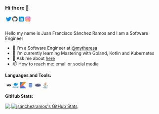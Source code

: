 ### Hi there 👋

<a href="https://twitter.com/juanfrasr">
  <img align="left" alt="Juan francisco Sanchez Ramos | Twitter" width="21px" src="https://raw.githubusercontent.com/jsanchezramos/jsanchezramos/main/icons/twitter.png" />
</a>
<a href="https://github.com/jsanchezramos">
  <img align="left" alt="Juan francisco Sanchez Ramos | GitHub" width="21px" src="https://raw.githubusercontent.com/jsanchezramos/jsanchezramos/main/icons/github.png" />
</a>
<a href="https://www.linkedin.com/in/juanfrasr">
  <img align="left" alt="Juan francisco Sanchez Ramos | LinkedIn" width="21px" src="https://raw.githubusercontent.com/jsanchezramos/jsanchezramos/main/icons/linkedin.png" />
</a>
<a href="https://www.instagram.com/juanfrasr">
  <img align="left" alt="Juan francisco Sanchez Ramos | Instagram" width="21px" src="https://raw.githubusercontent.com/jsanchezramos/jsanchezramos/main/icons/instagram.png" />
</a>

<br />
<br />

Hello my name is Juan Francisco Sánchez Ramos and I am a Software Engineer

- 🔭 I'm a Software Engineer at [@mytheresa](https://github.com/mytheresa)
- 🌱 I’m currently learning Mastering with Goland, Kotlin and Kubernetes
- 💬 Ask me about [here](https://github.com/jsanchezramos/jsanchezramos/issues)
- 📫 How to reach me: email or social media

**Languages and Tools:**  

<code><img height="20" src="https://raw.githubusercontent.com/github/explore/80688e429a7d4ef2fca1e82350fe8e3517d3494d/topics/go/go.png"></code>
<code><img height="20" src="https://raw.githubusercontent.com/github/explore/80688e429a7d4ef2fca1e82350fe8e3517d3494d/topics/docker/docker.png"></code>
<code><img height="20" src="https://raw.githubusercontent.com/github/explore/d106aa3f6fa091ab80ab5c8cf0d931baff3caaea/topics/kotlin/kotlin.png"></code>
<code><img height="20" src="https://raw.githubusercontent.com/github/explore/80688e429a7d4ef2fca1e82350fe8e3517d3494d/topics/sql/sql.png"></code>
<code><img height="20" src="https://raw.githubusercontent.com/github/explore/ccc16358ac4530c6a69b1b80c7223cd2744dea83/topics/php/php.png"></code>
<code><img height="20" src="https://raw.githubusercontent.com/github/explore/ccc16358ac4530c6a69b1b80c7223cd2744dea83/topics/java/java.png"></code>

**GitHub Stats:**  

<a href="https://github.com/jsanchezramos/jsanchezramos">
  <img align="center" src="https://github-readme-stats.vercel.app/api/top-langs/?username=jsanchezramos&hide=ruby,html,puppet&title_color=ffffff&text_color=c9cacc&icon_color=2bbc8a&bg_color=294257" />
</a>
<a href="https://github.com/jsanchezramos/jsanchezramos">
  <img align="center" src="https://github-readme-stats.vercel.app/api?username=jsanchezramos&show_icons=true&line_height=27&count_private=true&title_color=ffffff&text_color=c9cacc&icon_color=2bbc8a&bg_color=294257" alt="jsanchezramos's GitHub Stats" />
</a>